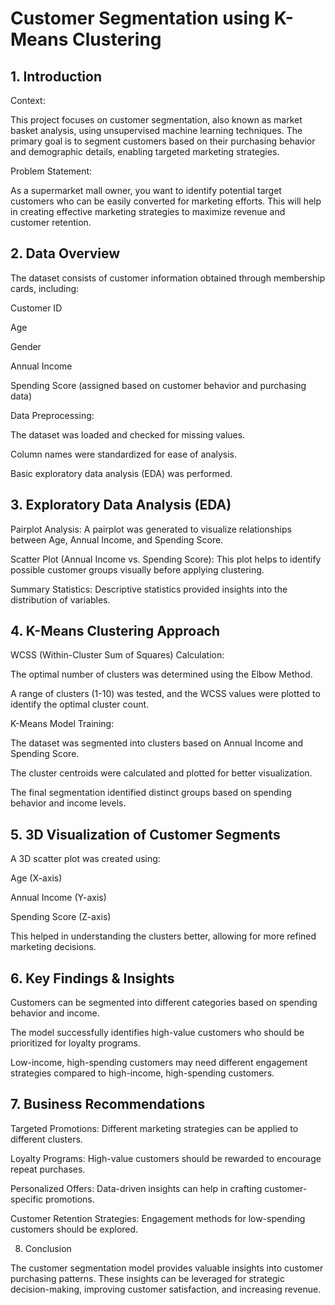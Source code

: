 # Customer Segmentation using K-Means Clustering

## 1. Introduction

Context:

This project focuses on customer segmentation, also known as market basket analysis, using unsupervised machine learning techniques. The primary goal is to segment customers based on their purchasing behavior and demographic details, enabling targeted marketing strategies.

Problem Statement:

As a supermarket mall owner, you want to identify potential target customers who can be easily converted for marketing efforts. This will help in creating effective marketing strategies to maximize revenue and customer retention.

## 2. Data Overview

The dataset consists of customer information obtained through membership cards, including:

Customer ID

Age

Gender

Annual Income

Spending Score (assigned based on customer behavior and purchasing data)

Data Preprocessing:

The dataset was loaded and checked for missing values.

Column names were standardized for ease of analysis.

Basic exploratory data analysis (EDA) was performed.

## 3. Exploratory Data Analysis (EDA)

Pairplot Analysis: A pairplot was generated to visualize relationships between Age, Annual Income, and Spending Score.

Scatter Plot (Annual Income vs. Spending Score): This plot helps to identify possible customer groups visually before applying clustering.

Summary Statistics: Descriptive statistics provided insights into the distribution of variables.

## 4. K-Means Clustering Approach

WCSS (Within-Cluster Sum of Squares) Calculation:

The optimal number of clusters was determined using the Elbow Method.

A range of clusters (1-10) was tested, and the WCSS values were plotted to identify the optimal cluster count.

K-Means Model Training:

The dataset was segmented into clusters based on Annual Income and Spending Score.

The cluster centroids were calculated and plotted for better visualization.

The final segmentation identified distinct groups based on spending behavior and income levels.

## 5. 3D Visualization of Customer Segments

A 3D scatter plot was created using:

Age (X-axis)

Annual Income (Y-axis)

Spending Score (Z-axis)

This helped in understanding the clusters better, allowing for more refined marketing decisions.

## 6. Key Findings & Insights

Customers can be segmented into different categories based on spending behavior and income.

The model successfully identifies high-value customers who should be prioritized for loyalty programs.

Low-income, high-spending customers may need different engagement strategies compared to high-income, high-spending customers.

## 7. Business Recommendations

Targeted Promotions: Different marketing strategies can be applied to different clusters.

Loyalty Programs: High-value customers should be rewarded to encourage repeat purchases.

Personalized Offers: Data-driven insights can help in crafting customer-specific promotions.

Customer Retention Strategies: Engagement methods for low-spending customers should be explored.

8. Conclusion

The customer segmentation model provides valuable insights into customer purchasing patterns. These insights can be leveraged for strategic decision-making, improving customer satisfaction, and increasing revenue.

